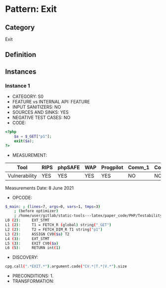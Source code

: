 # Pattern: Exit

## Category

Exit

## Definition

## Instances

### Instance 1

- CATEGORY: S0
- FEATURE vs INTERNAL API: FEATURE
- INPUT SANITIZERS:  NO
- SOURCES AND SINKS: YES
- NEGATIVE TEST CASES: NO
- CODE:

```php
<?php
    $a = $_GET["p1"];
    exit($a);
?>
```

- MEASUREMENT:

| Tool          | RIPS | phpSAFE | WAP  | Progpilot | Comm_1 | Comm_2 | Correct |
| ------------- | ---- | ------- | ---- | --------- | ------- | --------- | ------- |
| Vulnerability | YES  | YES     | YES  | YES       | NO      | NO        | YES     |

Measurements Date: 8 June 2021

- OPCODE:

```bash
$_main: ; (lines=7, args=0, vars=1, tmps=3)
    ; (before optimizer)
    ; /home/user/gitlab/static-tools---latex/paper_code/PHP/Testability_Patterns/108_exit/108_exit.php:1-5
L0 (2):     EXT_STMT
L1 (2):     T1 = FETCH_R (global) string("_GET")
L2 (2):     T2 = FETCH_DIM_R T1 string("p1")
L3 (2):     ASSIGN CV0($a) T2
L4 (3):     EXT_STMT
L5 (3):     EXIT CV0($a)
L6 (5):     RETURN int(1)
```

- DISCOVERY:

```bash
cpg.call(".*EXIT.*").argument.code("CV.*|T.*|V.*").size
```

- PRECONDITIONS:
  1.
- TRANSFORMATION: 

```
```

